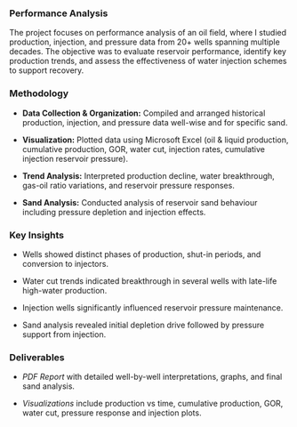 ### Performance Analysis

The project focuses on performance analysis of an oil field, where I studied production, injection, and pressure data from 20+ wells spanning multiple
decades. The objective was to evaluate reservoir performance, identify key production trends, and assess the effectiveness of water injection schemes to support recovery.

### Methodology

* **Data Collection & Organization:** Compiled and arranged historical production, injection, and pressure data well-wise and for specific sand.

* **Visualization:** Plotted data using Microsoft Excel (oil & liquid production, cumulative production, GOR, water cut, injection rates, cumulative injection  reservoir pressure).

* **Trend Analysis:** Interpreted production decline, water breakthrough, gas-oil ratio variations, and reservoir pressure responses.

* **Sand Analysis:** Conducted analysis of reservoir sand behaviour including pressure depletion and injection effects.

### Key Insights

* Wells showed distinct phases of production, shut-in periods, and conversion to injectors.

* Water cut trends indicated breakthrough in several wells with late-life high-water production.

* Injection wells significantly influenced reservoir pressure maintenance.

* Sand analysis revealed initial depletion drive followed by pressure support from injection.

### Deliverables

* *PDF Report* with detailed well-by-well interpretations, graphs, and final sand analysis.

* *Visualizations* include production vs time, cumulative production, GOR, water cut, pressure response and injection plots.